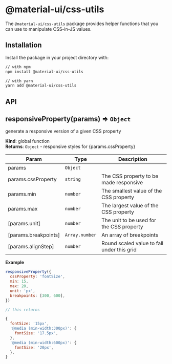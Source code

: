 # @material-ui/css-utils

The `@material-ui/css-utils` package provides helper functions that you can use to manipulate CSS-in-JS values.

## Installation

Install the package in your project directory with:

```sh
// with npm
npm install @material-ui/css-utils

// with yarn
yarn add @material-ui/css-utils
```

## API

<a name="responsiveProperty"></a>

## responsiveProperty(params) ⇒ <code>Object</code>
generate a responsive version of a given CSS property

**Kind**: global function  
**Returns**: <code>Object</code> - responsive styles for {params.cssProperty}  

| Param | Type | Description |
| --- | --- | --- |
| params | <code>Object</code> |  |
| params.cssProperty | <code>string</code> | The CSS property to be made responsive |
| params.min | <code>number</code> | The smallest value of the CSS property |
| params.max | <code>number</code> | The largest value of the CSS property |
| [params.unit] | <code>number</code> | The unit to be used for the CSS property |
| [params.breakpoints] | <code>Array.number</code> | An array of breakpoints |
| [params.alignStep] | <code>number</code> | Round scaled value to fall under this grid |

**Example**  
```js
responsiveProperty({
  cssProperty: 'fontSize',
  min: 15,
  max: 20,
  unit: 'px',
  breakpoints: [300, 600],
})

// this returns

{
  fontSize: '15px',
  '@media (min-width:300px)': {
    fontSize: '17.5px',
  },
  '@media (min-width:600px)': {
    fontSize: '20px',
  },
}
```
